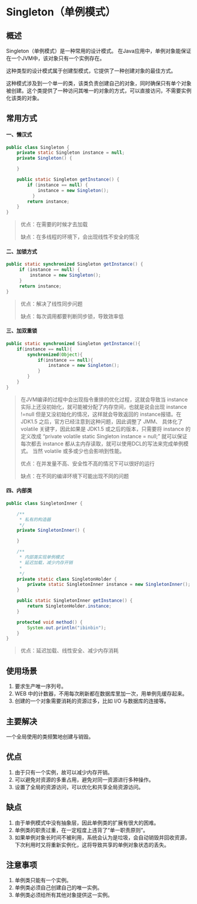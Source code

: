 # Singleton（单例模式） #

## 概述 ##

Singleton（单例模式）是一种常用的设计模式。 在Java应用中，单例对象能保证在一个JVM中，该对象只有一个实例存在。

这种类型的设计模式属于创建型模式，它提供了一种创建对象的最佳方式。

这种模式涉及到一个单一的类，该类负责创建自己的对象，同时确保只有单个对象被创建。这个类提供了一种访问其唯一的对象的方式，可以直接访问，不需要实例化该类的对象。

## 常用方式 ##

#### 一、懒汉式 ####

```Java
public class Singleton {  
    private static Singleton instance = null;  
    private Singleton() {  

    }    

    public static Singleton getInstance() {  
        if (instance == null) {  
            instance = new Singleton();  
          }  
        return instance;  
    }  
}
```

> 优点：在需要的时候才去加载
>
> 缺点：在多线程的环境下，会出现线性不安全的情况

#### 二、加锁方式 ####

```Java
public static synchronized Singleton getInstance() {  
     if (instance == null) {  
         instance = new Singleton();  
     }  
     return instance;  
}
```

> 优点：解决了线性同步问题
>
> 缺点：每次调用都要判断同步锁，导致效率低

#### 三、加双重锁 ####

```Java
public static synchronized Singleton getInstance(){
    if(instance == null){
        synchronized(Object){
            if(instance == null){
                instance = new Singleton();
            }
        }
    }
}
```

> 在JVM编译的过程中会出现指令重排的优化过程，这就会导致当 instance 实际上还没初始化，就可能被分配了内存空间，也就是说会出现
> instance !=null 但是又没初始化的情况，这样就会导致返回的 instance报错。在 JDK1.5
> 之后，官方已经注意到这种问题，因此调整了
> JMM、 具体化了 volatile 关键字，因此如果是 JDK1.5 或之后的版本，只需要将 instance 的定义改成 “private
> volatile static Singleton instance = null;” 就可以保证每次都去 instance
> 都从主内存读取，就可以使用DCL的写法来完成单例模式。
> 当然 volatile 或多或少也会影响到性能。
>
> 优点：在并发量不高、安全性不高的情况下可以很好的运行
>
> 缺点：在不同的编译环境下可能出现不同的问题

#### 四、内部类 ####

```Java
public class SingletonInner {  

    /** 
     * 私有的构造器
     */  
    private SingletonInner() {  

    } 

    /** 
     * 内部类实现单例模式 
     * 延迟加载，减少内存开销 
     *  
     */  
    private static class SingletonHolder {  
        private static SingletonInner instance = new SingletonInner();  
    }  

    public static SingletonInner getInstance() {  
        return SingletonHolder.instance;  
    }  

    protected void method() {  
        System.out.println("ibinbin");  
    }  
}
```

> 优点：延迟加载、线性安全、减少内存消耗

## 使用场景 ##

1. 要求生产唯一序列号。
2. WEB 中的计数器，不用每次刷新都在数据库里加一次，用单例先缓存起来。
3. 创建的一个对象需要消耗的资源过多，比如 I/O 与数据库的连接等。

## 主要解决 ##

一个全局使用的类频繁地创建与销毁。

## 优点 ##

1. 由于只有一个实例，故可以减少内存开销。
2. 可以避免对资源的多重占用，避免对同一资源进行多种操作。
3. 设置了全局的资源访问，可以优化和共享全局资源访问。

## 缺点 ##

1. 由于单例模式中没有抽象层，因此单例类的扩展有很大的困难。
2. 单例类的职责过重，在一定程度上违背了“单一职责原则”。
3. 如果单例对象长时间不被利用，系统会认为是垃圾，会自动销毁并回收资源，下次利用时又将重新实例化，这将导致共享的单例对象状态的丢失。

## 注意事项 ##

1. 单例类只能有一个实例。
2. 单例类必须自己创建自己的唯一实例。
3. 单例类必须给所有其他对象提供这一实例。

